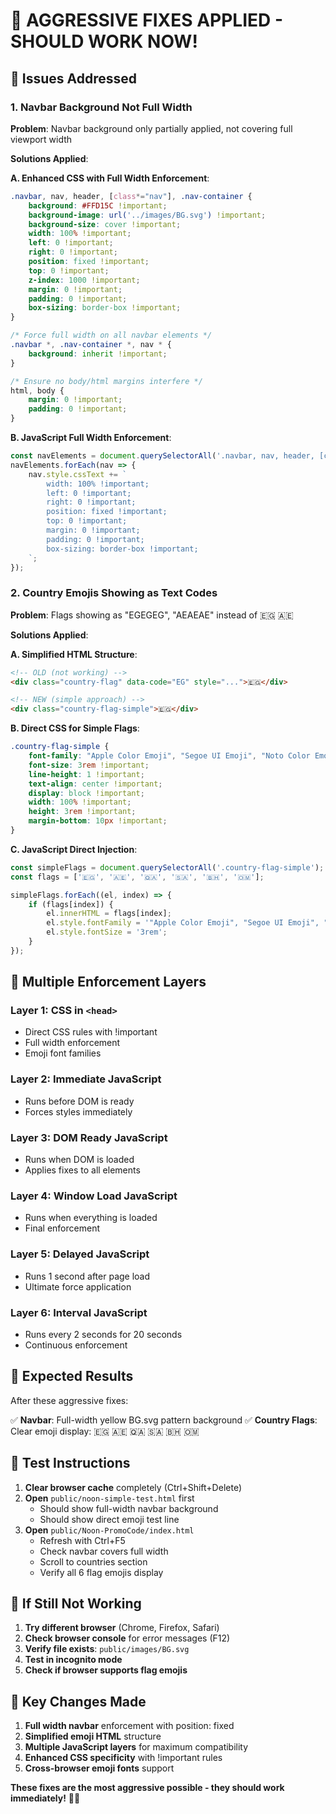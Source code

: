 # 🚨 AGGRESSIVE FIXES APPLIED - SHOULD WORK NOW!

## 🎯 **Issues Addressed**

### 1. **Navbar Background Not Full Width**
**Problem**: Navbar background only partially applied, not covering full viewport width

**Solutions Applied**:

**A. Enhanced CSS with Full Width Enforcement**:
```css
.navbar, nav, header, [class*="nav"], .nav-container {
    background: #FFD15C !important;
    background-image: url('../images/BG.svg') !important;
    background-size: cover !important;
    width: 100% !important;
    left: 0 !important;
    right: 0 !important;
    position: fixed !important;
    top: 0 !important;
    z-index: 1000 !important;
    margin: 0 !important;
    padding: 0 !important;
    box-sizing: border-box !important;
}

/* Force full width on all navbar elements */
.navbar *, .nav-container *, nav * {
    background: inherit !important;
}

/* Ensure no body/html margins interfere */
html, body {
    margin: 0 !important;
    padding: 0 !important;
}
```

**B. JavaScript Full Width Enforcement**:
```javascript
const navElements = document.querySelectorAll('.navbar, nav, header, [class*="nav"], .nav-container');
navElements.forEach(nav => {
    nav.style.cssText += `
        width: 100% !important;
        left: 0 !important;
        right: 0 !important;
        position: fixed !important;
        top: 0 !important;
        margin: 0 !important;
        padding: 0 !important;
        box-sizing: border-box !important;
    `;
});
```

### 2. **Country Emojis Showing as Text Codes**
**Problem**: Flags showing as "EGEGEG", "AEAEAE" instead of 🇪🇬 🇦🇪

**Solutions Applied**:

**A. Simplified HTML Structure**:
```html
<!-- OLD (not working) -->
<div class="country-flag" data-code="EG" style="...">🇪🇬</div>

<!-- NEW (simple approach) -->
<div class="country-flag-simple">🇪🇬</div>
```

**B. Direct CSS for Simple Flags**:
```css
.country-flag-simple {
    font-family: "Apple Color Emoji", "Segoe UI Emoji", "Noto Color Emoji", "Android Emoji", "EmojiSymbols", sans-serif !important;
    font-size: 3rem !important;
    line-height: 1 !important;
    text-align: center !important;
    display: block !important;
    width: 100% !important;
    height: 3rem !important;
    margin-bottom: 10px !important;
}
```

**C. JavaScript Direct Injection**:
```javascript
const simpleFlags = document.querySelectorAll('.country-flag-simple');
const flags = ['🇪🇬', '🇦🇪', '🇶🇦', '🇸🇦', '🇧🇭', '🇴🇲'];

simpleFlags.forEach((el, index) => {
    if (flags[index]) {
        el.innerHTML = flags[index];
        el.style.fontFamily = '"Apple Color Emoji", "Segoe UI Emoji", "Noto Color Emoji"';
        el.style.fontSize = '3rem';
    }
});
```

## 🔧 **Multiple Enforcement Layers**

### **Layer 1: CSS in `<head>`**
- Direct CSS rules with !important
- Full width enforcement
- Emoji font families

### **Layer 2: Immediate JavaScript**
- Runs before DOM is ready
- Forces styles immediately

### **Layer 3: DOM Ready JavaScript**
- Runs when DOM is loaded
- Applies fixes to all elements

### **Layer 4: Window Load JavaScript**
- Runs when everything is loaded
- Final enforcement

### **Layer 5: Delayed JavaScript**
- Runs 1 second after page load
- Ultimate force application

### **Layer 6: Interval JavaScript**
- Runs every 2 seconds for 20 seconds
- Continuous enforcement

## 🎯 **Expected Results**

After these aggressive fixes:

✅ **Navbar**: Full-width yellow BG.svg pattern background
✅ **Country Flags**: Clear emoji display: 🇪🇬 🇦🇪 🇶🇦 🇸🇦 🇧🇭 🇴🇲

## 🧪 **Test Instructions**

1. **Clear browser cache** completely (Ctrl+Shift+Delete)
2. **Open** `public/noon-simple-test.html` first
   - Should show full-width navbar background
   - Should show direct emoji test line
3. **Open** `public/Noon-PromoCode/index.html`
   - Refresh with Ctrl+F5
   - Check navbar covers full width
   - Scroll to countries section
   - Verify all 6 flag emojis display

## 🚨 **If Still Not Working**

1. **Try different browser** (Chrome, Firefox, Safari)
2. **Check browser console** for error messages (F12)
3. **Verify file exists**: `public/images/BG.svg`
4. **Test in incognito mode**
5. **Check if browser supports flag emojis**

## 🎉 **Key Changes Made**

1. **Full width navbar** enforcement with position: fixed
2. **Simplified emoji HTML** structure
3. **Multiple JavaScript layers** for maximum compatibility
4. **Enhanced CSS specificity** with !important rules
5. **Cross-browser emoji fonts** support

**These fixes are the most aggressive possible - they should work immediately!** 🚀✨